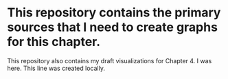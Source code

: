 # This repository contains the primary sources that I need to create graphs for this chapter.
This repository also contains my draft visualizations for Chapter 4.
I was here.
This line was created locally.
